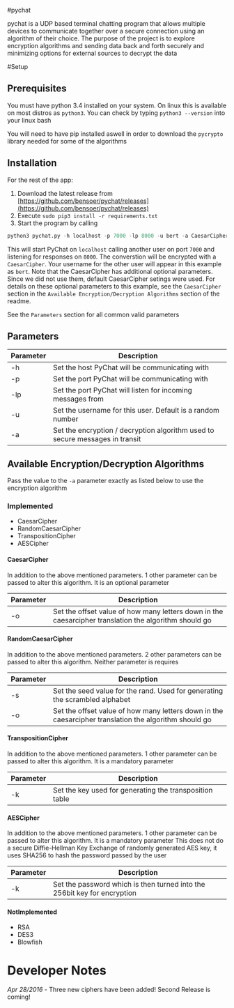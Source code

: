 #pychat

pychat is a UDP based terminal chatting program that allows multiple devices to communicate together over a secure
connection using an algorithm of their choice. The purpose of the project is to explore encryption algorithms and
sending data back and forth securely and minimizing options for external sources to decrypt the data

#Setup

## Prerequisites
You must have python 3.4 installed on your system. On linux this is available on most distros as `python3`. You can check by typing
`python3 --version` into your linux bash

You will need to have pip installed aswell in order to download the `pycrypto` library needed for some of the algorithms

## Installation

For the rest of the app:
 1. Download the latest release from [https://github.com/bensoer/pychat/releases](https://github.com/bensoer/pychat/releases)
 2. Execute `sudo pip3 install -r requirements.txt`
 3. Start the program by calling
```python
python3 pychat.py -h localhost -p 7000 -lp 8000 -u bert -a CaesarCipher
```
This will start PyChat on `localhost` calling another user on port `7000` and listening for responses on `8000`. The converstion
will be encrypted with a `CaesarCipher`. Your username for the other user will appear in this example as `bert`. Note that
the CaesarCipher has additional optional parameters. Since we did not use them, default CaesarCipher setings were used. For details
on these optional parameters to this example, see the `CaesarCipher` section in the `Available Encryption/Decryption Algorithms` 
section of the readme.

See the `Parameters` section for all common valid parameters

## Parameters
| Parameter | Description |
|-----------|-------------|
| -h | Set the host PyChat will be communicating with |
| -p | Set the port PyChat will be communicating with |
| -lp | Set the port PyChat will listen for incoming messages from |
| -u | Set the username for this user. Default is a random number |
| -a | Set the encryption / decryption algorithm used to secure messages in transit |

## Available Encryption/Decryption Algorithms
Pass the value to the `-a` parameter exactly as listed below to use the encryption algorithm


### Implemented
* CaesarCipher
* RandomCaesarCipher
* TranspositionCipher
* AESCipher

#### CaesarCipher
In addition to the above mentioned parameters. 1 other parameter can be passed to alter this algorithm. It is an optional parameter

|Parameter | Description|
|----------|------------|
| -o | Set the offset value of how many letters down in the caesarcipher translation the algorithm should go|

#### RandomCaesarCipher
In addition to the above mentioned parameters. 2 other parameters can be passed to alter this algorithm. Neither parameter is requires

|Parameter | Description|
|----------|------------|
| -s | Set the seed value for the rand. Used for generating the scrambled alphabet|
| -o | Set the offset value of how many letters down in the caesarcipher translation the algorithm should go|

#### TranspositionCipher
In addition to the above mentioned parameters. 1 other parameter can be passed to alter this algorithm. It is a mandatory parameter

|Parameter | Description|
|----------|------------|
| -k | Set the key used for generating the transposition table|

#### AESCipher
In addition to the above mentioned parameters. 1 other parameter can be passed to alter this algorithm. It is a mandatory parameter
This does not do a secure Diffie-Hellman Key Exchange of randomly generated AES key, it uses SHA256 to hash the password passed by the user

|Parameter | Description|
|----------|------------|
| -k | Set the password which is then turned into the 256bit key for encryption|

#### NotImplemented
* RSA
* DES3
* Blowfish


# Developer Notes
_Apr 28/2016_ - Three new ciphers have been added! Second Release is coming!